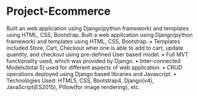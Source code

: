# Project-Ecommerce
Built an web application using Django(python framework) and templates using HTML, CSS, Bootstrap.
Built a web application using Django(python framework) and templates using HTML,
CSS, Bootstrap.
• Templates included Store, Cart, Checkout wher one is able to add to cart, update
  quantity, and checkout using pre-defined User based model.
• Full MVT functionality used, which was provided by Django.
• Inter-connected Models(total 5) used for different aspects of web application.
• CRUD operations deployed using Django based libraries and Javascript.
• Technologies Used: HTML5, CSS, Bootstrap4, Django(v4), JavaScript(ES2015),
  Pillow(for image rendering), etc.

